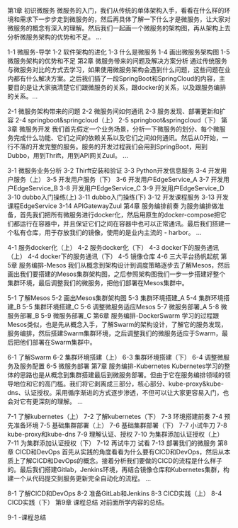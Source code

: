 第1章 初识微服务
微服务的入门，我们从传统的单体架构入手，看看在什么样的环境和需求下一步步走到微服务的，然后再具体了解一下什么才是微服务，让大家对微服务的概念有深入的理解。然后我们一起画一个微服务的架构图，再从架构上去分析微服务架构的优势和不足。 ...

 1-1 微服务-导学
 1-2 软件架构的进化
 1-3 什么是微服务
 1-4 画出微服务架构图
 1-5 微服务架构的优势和不足
第2章 微服务带来的问题及解决方案分析
通过传统服务与微服务对比的方式去学习，如果使用微服务架构会遇到什么问题，这些问题在业内都有什么解决方案。之后我们插了一段SpringBoot和SpringCloud的内容，主要目的是让大家搞清楚它们跟微服务的关系，跟docker的关系，以及跟服务编排的关系。...

 2-1 微服务架构带来的问题
 2-2 微服务间如何通讯
 2-3 服务发现、部署更新和扩容
 2-4 springboot&springcloud（上）
 2-5 springboot&springcloud（下）
第3章 微服务开发
我们首先假定一个业务场景，分析一下微服务的划分、每个微服务完成什么功能、它们之间的依赖关系以及它们之间如何通讯。然后从0开始，一行不落的开发完整的服务。服务的开发过程我们会用到SpringBoot，用到Dubbo，用到Thrift，用到API网关Zuul。 ...

 3-1 微服务业务分析
 3-2 Thirft安装和验证
 3-3 Python开发信息服务
 3-4 开发用户服务（上）
 3-5 开发用户服务（下）
 3-6 开发用户EdgeService_A
 3-7 开发用户EdgeService_B
 3-8 开发用户EdgeService_C
 3-9 开发用户EdgeService_D
 3-10 dubbo入门操练(上)
 3-11 dubbo入门操练(下)
 3-12 开发课程服务
 3-13 开发课程EdgeService
 3-14 APIGatewayZuul
第4章 服务编排前奏
为服务编排做准备，首先我们把所有微服务进行docker化，然后用原生的docker-compose把它们都运行在容器中，并且保证它们之间在容器中也可以正常通讯。最后我们搭建一个私有仓库，用于存放我们的镜像，使用的是业内主流的 - harbor。 ...

 4-1 服务docker化（上）
 4-2 服务docker化（下）
 4-3 docker下的服务通讯（上）
 4-4 docker下的服务通讯（下）
 4-5 镜像仓库
 4-6 三大平台扬帆起航
第5章 服务编排-Mesos
我们从概念到架构设计到调度策略逐步去了解Mesos，然后画出我们要搭建的Mesos集群架构图，之后参照架构图我们一步一步搭建好整个集群环境，最后调整我们的微服务，把他们部署在Mesos集群中。

 5-1 了解Mesos
 5-2 画出Mesos集群架构图
 5-3 集群环境搭建_A
 5-4 集群环境搭建_B
 5-5 集群环境搭建_C
 5-6 调整微服务适应Mesos
 5-7 微服务部署_A
 5-8 微服务部署_B
 5-9 微服务部署_C
第6章 服务编排-DockerSwarm
学习的过程跟Mesos类似，也是先从概念入手，了解Swarm的架构设计，了解它的服务发现，服务编排，然后搭建Swarm集群环境，之后调整我们的微服务适应于Swarm，最后把他们部署在Swarm集群中。

 6-1 了解Swarm
 6-2 集群环境搭建（上）
 6-3 集群环境搭建（下）
 6-4 调整微服务及服务配置
 6-5 微服务部署
第7章 服务编排-Kubernetes
Kubernetes学习的整体的思路也是从概念到集群搭建最后到微服务部署。但由于它在服务编排领域的领导地位和它的高门槛。我们将它剥离成三部分，核心部分、kube-proxy&kube-dns、认证授权。采用循序渐进的方式逐步渗透，不但可以让大家更容易入门，也会对它有更深刻的理解。 ...

 7-1 了解kubernetes（上）
 7-2 了解kubernetes（下）
 7-3 环境搭建前奏
 7-4 预先准备环境
 7-5 基础集群部署（上）
 7-6 基础集群部署（下）
 7-7 小试牛刀
 7-8 kube-proxy和kube-dns
 7-9 理解认证、授权
 7-10 为集群添加认证授权（上）
 7-11 为集群添加认证授权（下）
 7-12 再试牛刀 试看
 7-13 部署我们的微服务
第8章 CICD和DevOps
首先从实践的角度看看为什么要有CICD和DevOps，然后从本质上了解CICD和DevOps的概念。接着分析我们要做的CICD的流程是什么样子的。最后我们搭建Gitlab，Jenkins环境，再结合镜像仓库和Kubernetes集群，构建一个从代码提交到服务更新完全自动化的流程。 ...

 8-1 了解CICD和DevOps
 8-2 准备GitLab和Jenkins
 8-3 CICD实践（上）
 8-4 CICD实践（下）
第9章 课程总结
对前面所学内容的总结。

 9-1 -课程总结
